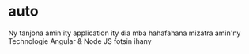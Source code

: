 # auto
 Ny tanjona amin'ity application ity dia mba hahafahana mizatra amin'ny Technologie Angular & Node JS fotsin ihany 
